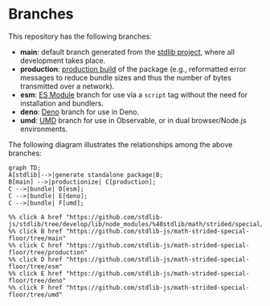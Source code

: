 <!--

@license Apache-2.0

Copyright (c) 2022 The Stdlib Authors.

Licensed under the Apache License, Version 2.0 (the "License");
you may not use this file except in compliance with the License.
You may obtain a copy of the License at

    http://www.apache.org/licenses/LICENSE-2.0

Unless required by applicable law or agreed to in writing, software
distributed under the License is distributed on an "AS IS" BASIS,
WITHOUT WARRANTIES OR CONDITIONS OF ANY KIND, either express or implied.
See the License for the specific language governing permissions and
limitations under the License.

-->

# Branches

This repository has the following branches:

-   **main**: default branch generated from the [stdlib project][stdlib-url], where all development takes place.
-   **production**: [production build][production-url] of the package (e.g., reformatted error messages to reduce bundle sizes and thus the number of bytes transmitted over a network).
-   **esm**: [ES Module][esm-url] branch for use via a `script` tag without the need for installation and bundlers.
-   **deno**: [Deno][deno-url] branch for use in Deno.
-   **umd**: [UMD][umd-url] branch for use in Observable, or in dual browser/Node.js environments.

The following diagram illustrates the relationships among the above branches:

```mermaid
graph TD;
A[stdlib]-->|generate standalone package|B;
B[main] -->|productionize| C[production];
C -->|bundle| D[esm];
C -->|bundle| E[deno];
C -->|bundle| F[umd];

%% click A href "https://github.com/stdlib-js/stdlib/tree/develop/lib/node_modules/%40stdlib/math/strided/special/floor"
%% click B href "https://github.com/stdlib-js/math-strided-special-floor/tree/main"
%% click C href "https://github.com/stdlib-js/math-strided-special-floor/tree/production"
%% click D href "https://github.com/stdlib-js/math-strided-special-floor/tree/esm"
%% click E href "https://github.com/stdlib-js/math-strided-special-floor/tree/deno"
%% click F href "https://github.com/stdlib-js/math-strided-special-floor/tree/umd"
```

[stdlib-url]: https://github.com/stdlib-js/stdlib/tree/develop/lib/node_modules/%40stdlib/math/strided/special/floor
[production-url]: https://github.com/stdlib-js/math-strided-special-floor/tree/production
[deno-url]: https://github.com/stdlib-js/math-strided-special-floor/tree/deno
[umd-url]: https://github.com/stdlib-js/math-strided-special-floor/tree/umd
[esm-url]: https://github.com/stdlib-js/math-strided-special-floor/tree/esm